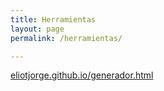 ```yaml
---
title: Herramientas
layout: page
permalink: /herramientas/

---
```


[eliotjorge.github.io/generador.html](https://eliotjorge.github.io/herramientas/generador.html)
